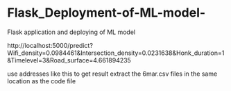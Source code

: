 # Flask_Deployment-of-ML-model-
Flask application and deploying of ML model



http://localhost:5000/predict?Wifi_density=0.0984461&Intersection_density=0.0231638&Honk_duration=1&Timelevel=3&Road_surface=4.661894235


use addresses like this to get result
extract the 6mar.csv files in the same location as the code file
